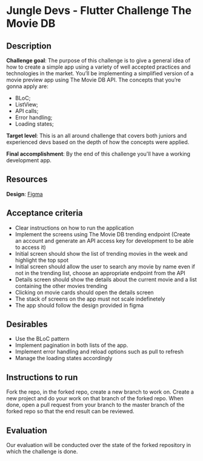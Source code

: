 # Jungle Devs - Flutter Challenge The Movie DB

## Description

**Challenge goal**: The purpose of this challenge is to give a general idea of how to create a simple app using a variety of well accepted practices and technologies in the market. You’ll be implementing a simplified version of a movie preview app using The Movie DB API. The concepts that you’re gonna apply are:

- BLoC;
- ListView;
- API calls;
- Error handling;
- Loading states;

**Target level**: This is an all around challenge that covers both juniors and experienced devs based on the depth of how the concepts were applied.

**Final accomplishment**: By the end of this challenge you'll have a working development app.

## Resources

**Design**: [Figma](https://www.figma.com/file/gRw33pnPCjbRAE8DyhOsZm/Android-%E2%80%93-Challenge-2?node-id=0%3A1)

## Acceptance criteria

- Clear instructions on how to run the application
- Implement the screens using The Movie DB trending endpoint (Create an account and generate an API access key for development to be able to access it)
- Initial screen should show the list of trending movies in the week and highlight the top spot
- Initial screen should allow the user to search any movie by name even if not in the trending list, choose an appropriate endpoint from the API
- Details screen should show the details about the current movie and a list containing the other movies trending
- Clicking on movie cards should open the details screen
- The stack of screens on the app must not scale indefinetely
- The app should follow the design provided in figma


## Desirables
- Use the BLoC pattern
- Implement pagination in both lists of the app.
- Implement error handling and reload options such as pull to refresh
- Manage the loading states accordingly

## Instructions to run

Fork the repo, in the forked repo, create a new branch to work on. Create a new project and do your work on that branch of the forked repo. When done, open a pull request from your branch to the master branch of the forked repo so that the end result can be reviewed.

## Evaluation

Our evaluation will be conducted over the state of the forked repository in which the challenge is done.
